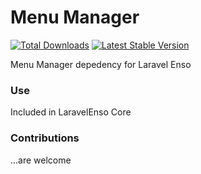 # Menu Manager
[![Total Downloads](https://poser.pugx.org/laravel-enso/menumanager/downloads)](https://packagist.org/packages/laravel-enso/menumanager)
[![Latest Stable Version](https://poser.pugx.org/laravel-enso/menumanager/version)](https://packagist.org/packages/laravel-enso/menumanager)

Menu Manager depedency for Laravel Enso

### Use

Included in LaravelEnso Core

### Contributions

...are welcome